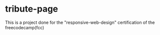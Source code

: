 # tribute-page
This is a project done for the "responsive-web-design" certification of the freecodecamp(fcc)
